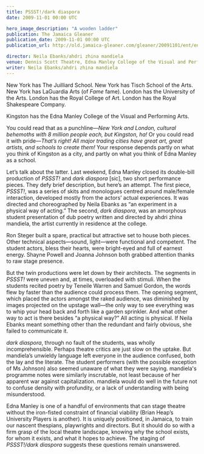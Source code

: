 ```yaml
---
title: PSSST!/dark diaspora
date: 2009-11-01 00:00 UTC

hero_image_description: "A wooden ladder"
publication: The Jamaica Gleaner
publication_date: 2009-11-01 00:00 UTC
publication_url: http://old.jamaica-gleaner.com/gleaner/20091101/ent/ent3.html

director: Neila Ebanks/ahdri zhina mandiela
venue: Dennis Scott Theatre, Edna Manley College of the Visual and Performing Arts, Oct 16-25
writer: Neila Ebanks/ahdri zhina mandiela
---
```


New York has The Juilliard School. New York has Tisch School of the Arts. New
York has LaGuardia Arts (of *Fame* fame). London has the University of the Arts.
London has the Royal College of Art. London has the Royal Shakespeare Company.

Kingston has the Edna Manley College of the Visual and Performing Arts.

You could read that as a punchline—*New York and London, cultural behemoths with
8 million people each, but Kingston, ha!* Or you could read it with
pride—*That’s right! All major trading cities have great art, great artists, and
schools to create them!* Your response depends partly on what you think of
Kingston as a city, and partly on what you think of Edna Manley as a school.

Let’s talk about the latter. Last weekend, Edna Manley closed its double-bill
production of *PSSST!* and *dark diaspora* [sic], two short performance pieces.
They defy brief description, but here’s an attempt. The first piece, *PSSST!*,
was a series of skits and monologues centred around male/female interaction,
developed mostly from the actors’ actual experiences. It was directed and
choreographed by Neila Ebanks as “an experiment in a physical way of acting.”
The second, *dark diaspora*, was an amorphous student presentation of dub poetry
written and directed by ahdri zhina mandiela, the artist currently in residence
at the college.

Ron Steger built a spare, practical but attractive set to house both pieces.
Other technical aspects—sound, light—were functional and competent. The student
actors, bless their hearts, were bright-eyed and full of earnest energy. Shayne
Powell and Joanna Johnson both grabbed attention thanks to raw stage presence.

But the twin productions were let down by their architects. The segments in
*PSSST!* were uneven and, at times, overloaded with stimuli. When the students
recited poetry by Teneile Warren and Samuel Gordon, the words flew by faster
than the audience could process them. The opening segment, which placed the
actors amongst the raked audience, was diminished by images projected on the
upstage wall—the only way to see everything was to whip your head back and forth
like a garden sprinkler. And what other way to act is there besides “a physical
way?” All acting is physical. If Neila Ebanks meant something other than the
redundant and fairly obvious, she failed to communicate it.

*dark diaspora*, through no fault of the students, was wholly incomprehensible.
Perhaps theatre critics are just slow on the uptake. But mandiela’s unwieldy
language left everyone in the audience confused, both the lay and the literate.
The student performers (with the possible exception of Ms Johnson) also seemed
unaware of what they were saying. mandiela's programme notes were similarly
inscrutable, not least because of her apparent war against capitalization.
mandiela would do well in the future not to confuse density with profundity, or
a lack of understanding with being misunderstood.

Edna Manley is one of a handful of environments that can stage theatre without
the iron-fisted constraint of financial viability (Brian Heap’s University
Players is another). It is uniquely positioned, in Jamaica, to train our nascent
thespians, playwrights and directors. But it should do so with a firm grasp of
the local theatre landscape, knowing why the school exists, for whom it exists,
and what it hopes to achieve. The staging of *PSSST!/dark diaspora* suggests
these questions remain unanswered.
